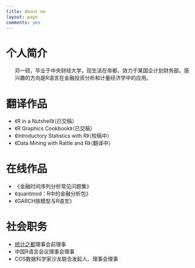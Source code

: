```yaml
---
title: About me
layout: page
comments: yes
---
```


<h1>个人简介</h1>
<ul>
<p>
邓一硕，毕业于中央财经大学，现生活在帝都，效力于某国企计划财务部。感兴趣的方向是R语言在金融投资分析和计量经济学中的应用。
</p>

</ul>
<h1>翻译作品</h1>
<ul>
<li>《R in a Nutshell》（已交稿）</li>
<li>《R Graphics Cookbook》（已交稿）</li>
<li>《Introductory Statistics with R》（校稿中）</li>
<li>《Data Mining with Rattle and R》（翻译中）</li>
</ul>

<h1>在线作品</h1>
<ul>
<li>《金融时间序列分析常见问题集》</li>
<li>《quantmod：R中的金融分析包》</li>
<li>《GARCH族模型与R语言》</li>
</ul>

<h1>社会职务</h1>
<ul>
<li><a href="http://cos.name">统计之都</a>理事会前理事</li>
<li>中国R语言会议理事会理事</li>
<li>COS数据科学家沙龙联合发起人、理事会理事</li>
</ul>
